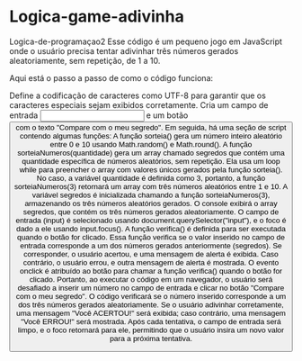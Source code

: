 # Logica-game-adivinha
Logica-de-programaçao2
Esse código é um pequeno jogo em JavaScript onde o usuário precisa tentar adivinhar três números gerados aleatoriamente, sem repetição, de 1 a 10.

Aqui está o passo a passo de como o código funciona:

Define a codificação de caracteres como UTF-8 para garantir que os caracteres especiais sejam exibidos corretamente.
Cria um campo de entrada <input/> e um botão <button> com o texto "Compare com o meu segredo".
Em seguida, há uma seção de script contendo algumas funções:
A função sorteia() gera um número inteiro aleatório entre 0 e 10 usando Math.random() e Math.round().
A função sorteiaNumeros(quantidade) gera um array chamado segredos que contém uma quantidade específica de números aleatórios, sem repetição. Ela usa um loop while para preencher o array com valores únicos gerados pela função sorteia().
No caso, a variável quantidade é definida como 3, portanto, a função sorteiaNumeros(3) retornará um array com três números aleatórios entre 1 e 10.
A variável segredos é inicializada chamando a função sorteiaNumeros(3), armazenando os três números aleatórios gerados.
O console exibirá o array segredos, que contém os três números gerados aleatoriamente.
O campo de entrada (input) é selecionado usando document.querySelector("input"), e o foco é dado a ele usando input.focus().
A função verifica() é definida para ser executada quando o botão for clicado. Essa função verifica se o valor inserido no campo de entrada corresponde a um dos números gerados anteriormente (segredos). Se corresponder, o usuário acertou, e uma mensagem de alerta é exibida. Caso contrário, o usuário errou, e outra mensagem de alerta é mostrada.
O evento onclick é atribuído ao botão para chamar a função verifica() quando o botão for clicado.
Portanto, ao executar o código em um navegador, o usuário será desafiado a inserir um número no campo de entrada e clicar no botão "Compare com o meu segredo". O código verificará se o número inserido corresponde a um dos três números gerados aleatoriamente. Se o usuário adivinhar corretamente, uma mensagem "Você ACERTOU!" será exibida; caso contrário, uma mensagem "Você ERROU!" será mostrada. Após cada tentativa, o campo de entrada será limpo, e o foco retornará para ele, permitindo que o usuário insira um novo valor para a próxima tentativa.

